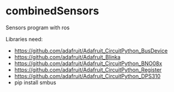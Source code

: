 # combinedSensors
Sensors program with ros

Libraries need:
* https://github.com/adafruit/Adafruit_CircuitPython_BusDevice
* https://github.com/adafruit/Adafruit_Blinka
* https://github.com/adafruit/Adafruit_CircuitPython_BNO08x
* https://github.com/adafruit/Adafruit_CircuitPython_Register
* https://github.com/adafruit/Adafruit_CircuitPython_DPS310
* pip install smbus
